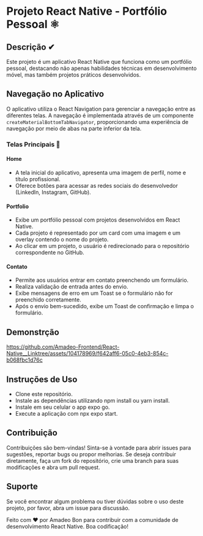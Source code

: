 # Projeto React Native - Portfólio Pessoal ⚛

## Descrição ✔

Este projeto é um aplicativo React Native que funciona como um portfólio
pessoal, destacando não apenas habilidades técnicas em desenvolvimento móvel,
mas também projetos práticos desenvolvidos.

## Navegação no Aplicativo

O aplicativo utiliza o React Navigation para gerenciar a navegação entre as
diferentes telas. A navegação é implementada através de um componente
`createMaterialBottomTabNavigator`, proporcionando uma experiência de navegação
por meio de abas na parte inferior da tela.

### Telas Principais 📱

#### Home

- A tela inicial do aplicativo, apresenta uma imagem de perfil, nome e título
  profissional.
- Oferece botões para acessar as redes sociais do desenvolvedor (LinkedIn,
  Instagram, GitHub).

#### Portfolio

- Exibe um portfólio pessoal com projetos desenvolvidos em React Native.
- Cada projeto é representado por um card com uma imagem e um overlay contendo o
  nome do projeto.
- Ao clicar em um projeto, o usuário é redirecionado para o repositório
  correspondente no GitHub.

#### Contato

- Permite aos usuários entrar em contato preenchendo um formulário.
- Realiza validação de entrada antes do envio.
- Exibe mensagens de erro em um Toast se o formulário não for preenchido
  corretamente.
- Após o envio bem-sucedido, exibe um Toast de confirmação e limpa o formulário.

## Demonstrção



https://github.com/Amadeo-Frontend/React-Native__Linktree/assets/104178969/f642aff6-05c0-4eb3-854c-b068fbc1d76c



## Instruções de Uso

- Clone este repositório.
- Instale as dependências utilizando npm install ou yarn install.
- Instale em seu celular o app expo go.
- Execute a aplicação com npx expo start.

## Contribuição

Contribuições são bem-vindas! Sinta-se à vontade para abrir issues para
sugestões, reportar bugs ou propor melhorias. Se deseja contribuir diretamente,
faça um fork do repositório, crie uma branch para suas modificações e abra um
pull request.

## Suporte

Se você encontrar algum problema ou tiver dúvidas sobre o uso deste projeto, por
favor, abra um issue para discussão.

Feito com ❤️ por Amadeo Bon para contribuir com a comunidade de desenvolvimento
React Native. Boa codificação!
